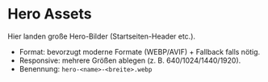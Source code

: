 # Hero Assets

Hier landen große Hero-Bilder (Startseiten-Header etc.).

- Format: bevorzugt moderne Formate (WEBP/AVIF) + Fallback falls nötig.
- Responsive: mehrere Größen ablegen (z. B. 640/1024/1440/1920).
- Benennung: `hero-<name>-<breite>.webp`
